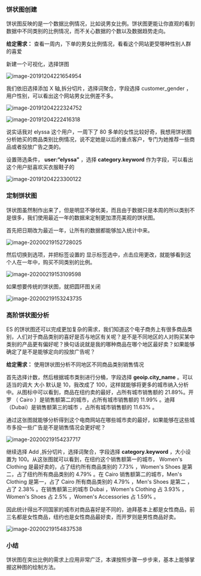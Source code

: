 ### 饼状图创建

饼状图反映的是一个数据比例情况，比如说男女比例。饼状图更能让你直观的看到数据中不同类别的比例情况，而不关心数据的个数以及数据趋势走向。

**给定需求：** 查看一周内，下单的男女比例情况，看看这个网站更受哪种性别人群的喜爱

新建一个可视化，选择饼图

![image-20191204221654954](https://images.gitbook.cn/2020-04-07-062951.png)

我们依旧选择添加 X 轴,拆分切片，选择词聚合，字段选择 customer_gender ，用户性别，可以看出这个网站男女比例差不多。

![image-20191204222324752](https://images.gitbook.cn/2020-04-07-062952.png)

![image-20191204222416318](https://images.gitbook.cn/2020-04-07-062953.png)

说实话我对 elyssa 这个用户，一周下了 80
多单的女性比较好奇，我想用饼状图分析她买的商品类别比例情况，说不定她是以后的重点客户，专门为她推荐一些商品或者投放广告之类的。

设置筛选条件， **user:“elyssa”** ，选择 **category.keyword** 作为字段，可以看出这个用户挺喜欢买衣服鞋子的

![image-20191204223300122](https://images.gitbook.cn/2020-04-07-062954.png)

### 定制饼状图

饼状图虽然制作出来了，但是明显不够优美，而且由于数据只是本周的所以类别不是很多，我们使用最近一年的数据来定制更加漂亮美观的饼状图。

首先把日期改为最近一年，让所有的数据都能够加入统计中来。

![image-20200219152728025](https://images.gitbook.cn/2020-04-07-062955.png)

然后切换到选项，并把标签设置的 显示标签选中，点击应用更改，就能够看到这个人在一年中，购买不同类别的比例。

![image-20200219153109598](https://images.gitbook.cn/2020-04-07-062957.png)

如果想要传统的饼状图，就把圆环图关闭

![image-20200219153243735](https://images.gitbook.cn/2020-04-07-62958.png)

### 高阶饼状图分析

ES
的饼状图还可以完成更加复杂的需求，我们知道这个电子商务上有很多商品类别，人们对于商品类别的喜好是否与地区有关呢？是不是不同地区的人对购买某中类别的产品更有偏好呢？换句话说就是我的哪种商品在哪个地区最好卖？如果能够确定了是不是能够定向的投放广告呢？

**给定需求：** 使用饼状图分析不同地区不同商品类别销售情况

首先选择计数，然后根据城市类别进行分桶，字段选择 **geoip.city_name** 。可以适当的调大 大小 默认是 10，我改成了
100，这样就能够将更多的城市纳入分析中。从图标中可以看到，商品在纽约卖的最好，占所有城市销售额的 21.89%。开罗 （ Cairo
）是销售额第二的城市，占所有城市销售额的 11.99% 。迪拜 （Dubai）是销售额第三的城市 ，占所有城市销售额的 11.63% 。

通过这张图就能够分析得到这个电商网站在哪些城市卖的最好，如果能够在这些城市多投一些广告是不是销售情况会更好呢？

![image-20200219154237717](https://images.gitbook.cn/2020-04-07-062959.png)

继续选择 Add ,拆分切片，选择词聚合，字段选择 **category.keyword** ，大小设置为
100。从这张图就可以看到，在纽约这个销售额第一的城市， Women's Clothing 是最好卖的，占了纽约所有商品类别的 7.73% ，Women's
Shoes 是第二，占了纽约所有商品类别的 4.79% 。在 Cairo 销售额第二的城市，Men's Clothing 是第一，占了 Cairo
所有商品类别的 4.79% ，Men's Shoes 是第二 ，占了 2.38% 。在销售额第三的城市 Dubai ，Women's Clothing 占
3.93% ，Women's Shoes 占 2.5% ，Women's Accessories 占 1.59% 。

因此统计得出不同国家的城市对商品喜好是不同的，迪拜基本上都是女性商品，前三名都是女性商品，纽约也是女性商品最好卖，而开罗则是男性商品好卖。

![image-20200219154837538](https://images.gitbook.cn/2020-04-07-063000.png)

### 小结

饼状图在突出比例的需求上应用非常广泛，本课按照步骤一步步来，基本上能够掌握这种图的绘制方法。

